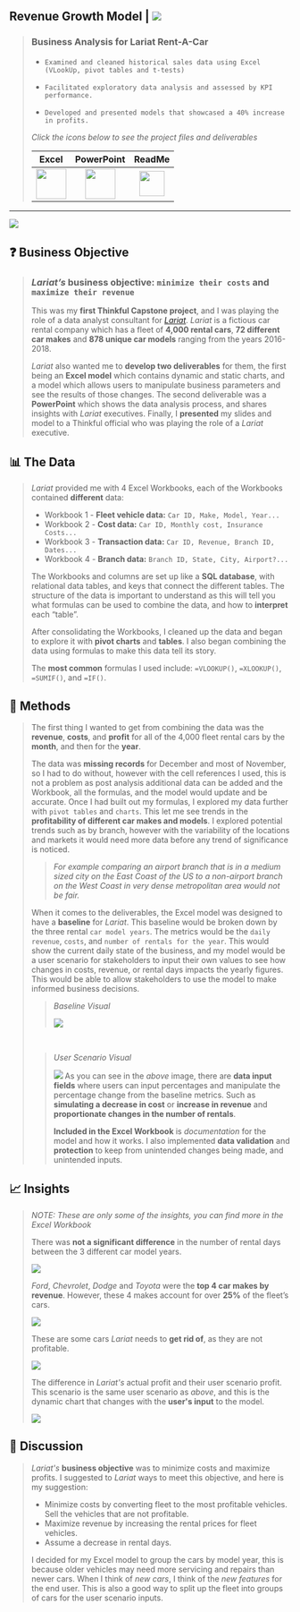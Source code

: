 ## **Revenue Growth Model \|** ![](images/excel.svg)

> ### **Business Analysis for Lariat Rent-A-Car**
>
> -   `Examined and cleaned historical sales data using Excel (VLookUp, pivot tables and t-tests)`
>
> -   `Facilitated exploratory data analysis and assessed by KPI performance.`
>
> -   `Developed and presented models that showcased a 40% increase in profits.`
>
> *Click the icons below to see the project files and deliverables*  
>
> | Excel | PowerPoint | ReadMe |
> | :-: | :-: | :-: |
> |[<img src="images/filetype-xlsx.svg" width="54px">](https://1drv.ms/x/s!Ahpkb3AfX4xfgsA0TbaqsDQorD8vKA?e=vEQXVr)|[<img src="images/filetype-pptx.svg" width="54px">](https://1drv.ms/p/s!Ahpkb3AfX4xfgsAztt7OBQG6rwSqYg?e=HYOXor)|[<img src="images/github.svg" width="45px">](https://github.com/bradfordjohnson/thinkful/tree/main/capstone-1)|
---
![](images/lariat.jpg)
## **❓ Business Objective** 
> ### *Lariat’s* **business objective**: `minimize their costs` and `maximize their revenue`  
> This was my **first Thinkful Capstone project**, and I was playing the role of a data analyst consultant for [*Lariat*](https://fictionalcompanies.fandom.com/wiki/Lariat_Rent-A-Car). *Lariat* is a fictious car rental company which has a fleet of **4,000 rental cars**, **72 different car makes** and **878 unique car models** ranging from the years 2016-2018.  
>
> *Lariat* also wanted me to **develop two deliverables** for them, the first being an **Excel model** which contains dynamic and static charts, and a model which allows users to manipulate business parameters and see the results of those changes. The second deliverable was a **PowerPoint** which shows the data analysis process, and shares insights with *Lariat* executives. Finally, I **presented** my slides and model to a Thinkful official who was playing the role of a *Lariat* executive.
## **📊 The Data**
> *Lariat* provided me with 4 Excel Workbooks, each of the Workbooks contained **different** data:
> - Workbook 1 - **Fleet vehicle data:** `Car ID, Make, Model, Year...`
> - Workbook 2 - **Cost data:** `Car ID, Monthly cost, Insurance Costs...` 
> - Workbook 3 - **Transaction data:** `Car ID, Revenue, Branch ID, Dates...`
> - Workbook 4 - **Branch data:** `Branch ID, State, City, Airport?...`
> 
> The Workbooks and columns are set up like a **SQL database**, with relational data tables, and keys that connect the different tables. The structure of the data is important to understand as this will tell you what formulas can be used to combine the data, and how to **interpret** each “table”. 
> 
> After consolidating the Workbooks, I cleaned up the data and began to explore it with **pivot charts** and **tables**. I also began combining the data using formulas to make this data tell its story. 
> 
> The **most common** formulas I used include: `=VLOOKUP()`, `=XLOOKUP()`, `=SUMIF()`, and `=IF()`.

## **📐 Methods**
> The first thing I wanted to get from combining the data was the **revenue**, **costs**, and **profit** for all of the 4,000 fleet rental cars by the **month**, and then for the **year**.  
> 
> The data was **missing records** for December and most of November, so I had to do without, however with the cell references I used, this is not a problem as post analysis additional data can be added and the Workbook, all the formulas, and the model would update and be accurate. 
> Once I had built out my formulas, I explored my data further with `pivot tables` and `charts`.  This let me see trends in the **profitability of different car makes and models**. I explored potential trends such as by branch, however with the variability of the locations and markets it would need more data before any trend of significance is noticed. 
> > *For example comparing an airport branch that is in a medium sized city on the East Coast of the US to a non-airport branch on the West Coast in very dense metropolitan area would not be fair.* 
> 
> When it comes to the deliverables, the Excel model was designed to have a **baseline** for *Lariat*. This baseline would be broken down by the three rental `car model years`. The metrics would be the `daily revenue`, `costs`, and `number of rentals for the year`. This would show the current daily state of the business, and my model would be a user scenario for stakeholders to input their own values to see how changes in costs, revenue, or rental days impacts the yearly figures. This would be able to allow stakeholders to use the model to make informed business decisions.
>   
> > *Baseline Visual*
> > 
> > ![](images/baseline.png)
>
> <br>
> 
> > *User Scenario Visual*
> > 
> > ![](images/user.png)
> > As you can see in the *above* image, there are **data input fields** where users can input percentages and manipulate the percentage change from the baseline metrics. Such as **simulating a decrease in cost** or **increase in revenue** and **proportionate changes in the number of rentals**. 
> > 
> > **Included in the Excel Workbook** is *documentation* for the model and how it works. I also implemented **data validation** and **protection** to keep from unintended changes being made, and unintended inputs.
## **📈 Insights**
> *NOTE: These are only some of the insights, you can find more in the Excel Workbook*
> 
> There was **not a significant difference** in the number of rental days between the 3 different car model years. 
>
> ![](images/year-bar.png) 
>
> *Ford*, *Chevrolet*, *Dodge* and *Toyota* were the **top 4 car makes by revenue**. However, these 4 makes account for over **25%** of the fleet’s cars.
> 
> ![](images/revenue-bar.png)
>
> These are some cars *Lariat* needs to **get rid of**, as they are not profitable.
>
> ![](images/noprofit-table.png)
> 
> The difference in *Lariat's* actual profit and their user scenario profit. This scenario is the same user scenario as *above*, and this is the dynamic chart that changes with the **user's input** to the model.
>
> ![](images/profit-bar.png)
## **💬 Discussion**
> *Lariat's* **business objective** was to minimize costs and maximize profits. I suggested to *Lariat* ways to meet this objective, and here is my suggestion:
> - Minimize costs by converting fleet to the most profitable vehicles. Sell the vehicles that are not profitable.  
> - Maximize revenue by increasing the rental prices for fleet vehicles.
> - Assume a decrease in rental days.
>
> I decided for my Excel model to group the cars by model year, this is because older vehicles may need more servicing and repairs than newer cars. When I think of *new cars*, I think of the *new features* for the end user. This is also a good way to split up the fleet into groups of cars for the user scenario inputs.
